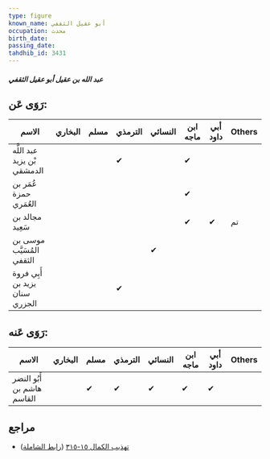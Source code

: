 ```yaml
---
type: figure
known_name: أبو عقيل الثقفي
occupation: محدث
birth_date:
passing_date:
tahdhib_id: 3431
---
```

##### عبد الله بن عقيل أبو عقيل الثقفي

## رَوَى عَن:
| الاسم                          | البخاري | مسلم | الترمذي | النسائي | ابن ماجه | أبي داود | Others |
| ------------------------------ | ------- | ---- | ------- | ------- | -------- | -------- | ------ |
| عبد اللَّه بْن يزيد الدمشقي    |         |      | ✔       |         | ✔        |          |        |
| عُمَر بن حمزة العُمَري         |         |      |         |         | ✔        |          |        |
| مجالد بن سَعِيد                |         |      |         |         | ✔        | ✔        | تم     |
| موسى بن المُسَيَّب الثقفي      |         |      |         | ✔       |          |          |        |
| أَبِي فروة يزيد بن سنان الجزري |         |      | ✔       |         |          |          |        |
## رَوَى عَنه:
| الاسم                      | البخاري | مسلم | الترمذي | النسائي | ابن ماجه | أبي داود | Others |
| -------------------------- | ------- | ---- | ------- | ------- | -------- | -------- | ------ |
| أَبُو النضر هاشم بن القاسم |         | ✔    | ✔       | ✔       | ✔        | ✔        |        |
## مراجع
- [تهذيب الكمال ١٥-٣١٥](obsidian://open?vault=Tahdhib-al-Kamal&file=Figures/٣٤٣١-عبد%20الله%20بن%20عقيل%20أبو%20عقيل%20الثقفي) ([رابط الشاملة](https://shamela.ws/book/3722/7799))